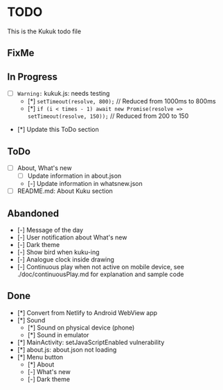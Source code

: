 # TODO
This is the Kukuk todo file

## FixMe

## In Progress
- [ ] `Warning:` kukuk.js: needs testing
    - [*] `setTimeout(resolve, 800);`  // Reduced from 1000ms to 800ms
    - [*] `if (i < times - 1) await new Promise(resolve => setTimeout(resolve, 150));`  // Reduced from 200 to 150
- [*] Update this ToDo section

## ToDo
- [ ] About, What's new
    - [ ] Update information in about.json
    - [-] Update information in whatsnew.json
- [ ] README.md: About Kuku section

## Abandoned
- [-] Message of the day
- [-] User notification about What's new
- [-] Dark theme
- [-] Show bird when kuku-ing
- [-] Analogue clock inside drawing
- [-] Continuous play when not active on mobile device, see ./doc/continuousPlay.md for explanation and sample code

## Done
- [*] Convert from Netlify to Android WebView app
- [*] Sound
  - [*] Sound on physical device (phone)
  - [*] Sound in emulator
- [*] MainActivity: setJavaScriptEnabled vulnerability
- [*] about.js: about.json not loading
- [*] Menu button
  - [*] About
  - [-] What's new
  - [-] Dark theme 

